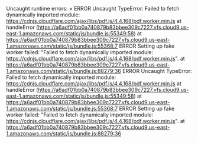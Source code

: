 Uncaught runtime errors:
×
ERROR
Uncaught TypeError: Failed to fetch dynamically imported module: https://cdnjs.cloudflare.com/ajax/libs/pdf.js/4.4.168/pdf.worker.min.js
    at handleError (https://a6adf01bb0a740879b83bbee309c7227.vfs.cloud9.us-east-1.amazonaws.com/static/js/bundle.js:55349:58)
    at https://a6adf01bb0a740879b83bbee309c7227.vfs.cloud9.us-east-1.amazonaws.com/static/js/bundle.js:55368:7
ERROR
Setting up fake worker failed: "Failed to fetch dynamically imported module: https://cdnjs.cloudflare.com/ajax/libs/pdf.js/4.4.168/pdf.worker.min.js".
    at https://a6adf01bb0a740879b83bbee309c7227.vfs.cloud9.us-east-1.amazonaws.com/static/js/bundle.js:88279:36
ERROR
Uncaught TypeError: Failed to fetch dynamically imported module: https://cdnjs.cloudflare.com/ajax/libs/pdf.js/4.4.168/pdf.worker.min.js
    at handleError (https://a6adf01bb0a740879b83bbee309c7227.vfs.cloud9.us-east-1.amazonaws.com/static/js/bundle.js:55349:58)
    at https://a6adf01bb0a740879b83bbee309c7227.vfs.cloud9.us-east-1.amazonaws.com/static/js/bundle.js:55368:7
ERROR
Setting up fake worker failed: "Failed to fetch dynamically imported module: https://cdnjs.cloudflare.com/ajax/libs/pdf.js/4.4.168/pdf.worker.min.js".
    at https://a6adf01bb0a740879b83bbee309c7227.vfs.cloud9.us-east-1.amazonaws.com/static/js/bundle.js:88279:36
